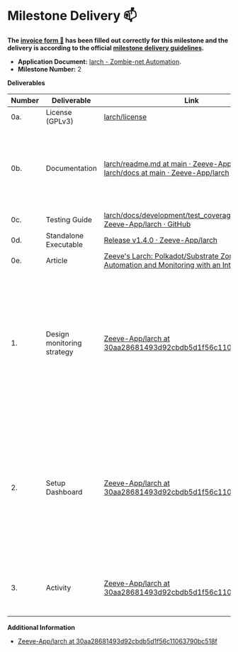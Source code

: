 # Milestone Delivery :mailbox:

**The [invoice form :pencil:](https://docs.google.com/forms/d/e/1FAIpQLSfmNYaoCgrxyhzgoKQ0ynQvnNRoTmgApz9NrMp-hd8mhIiO0A/viewform) has been filled out correctly for this milestone and the delivery is according to the official [milestone delivery guidelines](https://github.com/w3f/Grants-Program/blob/master/docs/Support%20Docs/milestone-deliverables-guidelines.md).**  

* **Application Document:** [larch - Zombie-net Automation](https://github.com/w3f/Grants-Program/blob/master/applications/Zeeve_Parachain_deployment_zoombienet_testing_automation.md).
* **Milestone Number:** 2

**Deliverables**


| Number | Deliverable | Link | Notes |
| ------------- | ------------- | ------------- |------------- |
| 0a. | License (GPLv3) |[larch/license](https://github.com/Zeeve-App/larch/blob/84da44beea04a399d91b1eb88d586e5e7e5c0058/license)| ...| 
| 0b.  | Documentation | [larch/readme.md at main · Zeeve-App/larch](https://github.com/Zeeve-App/larch/blob/84da44beea04a399d91b1eb88d586e5e7e5c0058/readme.md) [larch/docs at main · Zeeve-App/larch](https://github.com/Zeeve-App/larch/tree/main/docs) | Additionally docs are provided in the Larch application for users to understand usage and features | 
| 0c. | Testing Guide | [larch/docs/development/test_coverage.md at main · Zeeve-App/larch · GitHub](https://github.com/Zeeve-App/larch/blob/main/docs/development/test_coverage.md) | ... |
| 0d. | Standalone Executable | [Release v1.4.0 · Zeeve-App/larch](https://github.com/Zeeve-App/larch/releases/tag/v1.4.0) | ... |
| 0e. | Article | [Zeeve's Larch: Polkadot/Substrate Zombienet Automation and Monitoring with an Intuitive GUI Tool](https://www.zeeve.io/blog/zeeves-larch-polkadot-substrate-zombienet-automation-and-monitoring-with-an-intuitive-gui-tool/) | ... |
| 1. | Design monitoring strategy | [Zeeve-App/larch at 30aa28681493d92cbdb5d1f56c11063790bc518f](https://github.com/Zeeve-App/larch/tree/30aa28681493d92cbdb5d1f56c11063790bc518f) | The Zombie-net doesn't provide any embedded monitoring tool, we will with the zombie-net setup automation, automatically setup prometheus and Grafana while configuring the zombie-net. |
| 2. | Setup Dashboard | [Zeeve-App/larch at 30aa28681493d92cbdb5d1f56c11063790bc518f](https://github.com/Zeeve-App/larch/tree/30aa28681493d92cbdb5d1f56c11063790bc518f) | The deployment done for Prometheus and Grafana will show standard Dashboard having system resource and zombie-net specific details shown on the aforementioned Grafana GUI Dashboard. |
| 3. | Activity | [Zeeve-App/larch at 30aa28681493d92cbdb5d1f56c11063790bc518f](https://github.com/Zeeve-App/larch/tree/30aa28681493d92cbdb5d1f56c11063790bc518f) | The system will log all the activities and operations performed by user |

**Additional Information**

- [Zeeve-App/larch at 30aa28681493d92cbdb5d1f56c11063790bc518f](https://github.com/Zeeve-App/larch/tree/30aa28681493d92cbdb5d1f56c11063790bc518f)